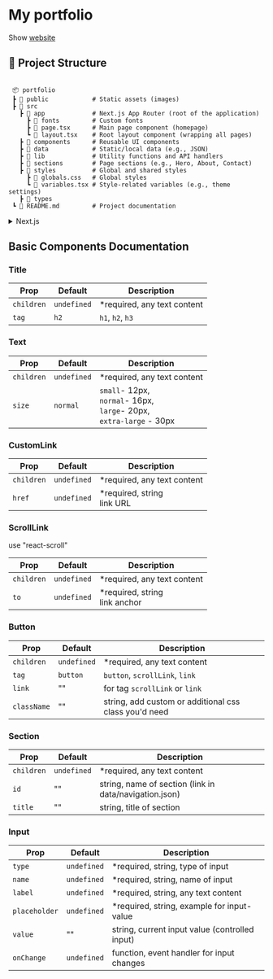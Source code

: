 # My portfolio

Show [website](https://kuznietsova.org/)

## 📁 Project Structure


```plaintext

 📦 portfolio
 ┣ 📂 public            # Static assets (images)
 ┣ 📂 src
   ┣ 📂 app             # Next.js App Router (root of the application)
     ┣ 📂 fonts         # Custom fonts
     ┣ 📜 page.tsx      # Main page component (homepage)
     ┗ 📜 layout.tsx    # Root layout component (wrapping all pages)
   ┣ 📂 components      # Reusable UI components
   ┣ 📂 data            # Static/local data (e.g., JSON)
   ┣ 📂 lib             # Utility functions and API handlers
   ┣ 📂 sections        # Page sections (e.g., Hero, About, Contact)
   ┣ 📂 styles          # Global and shared styles
     ┣ 📜 globals.css   # Global styles
     ┗ 📜 variables.tsx # Style-related variables (e.g., theme settings)
   ┣ 📂 types 
 ┗ 📜 README.md         # Project documentation
```

 
<details>
  <summary>Next.js</summary>
This is a [Next.js](https://nextjs.org) project bootstrapped with [`create-next-app`](https://nextjs.org/docs/app/api-reference/cli/create-next-app).


## Structure of project
- About me
- Skills
- Projects
- Contacts

## Getting Started

First, run the development server:

```bash
npm run dev
# or
yarn dev
# or
pnpm dev
# or
bun dev
```

Open [http://localhost:3000](http://localhost:3000) with your browser to see the result.

You can start editing the page by modifying `app/page.tsx`. The page auto-updates as you edit the file.

This project uses [`next/font`](https://nextjs.org/docs/app/building-your-application/optimizing/fonts) to automatically optimize and load [Geist](https://vercel.com/font), a new font family for Vercel.

## Learn More

To learn more about Next.js, take a look at the following resources:

- [Next.js Documentation](https://nextjs.org/docs) - learn about Next.js features and API.
- [Learn Next.js](https://nextjs.org/learn) - an interactive Next.js tutorial.

You can check out [the Next.js GitHub repository](https://github.com/vercel/next.js) - your feedback and contributions are welcome!

## Deploy on Vercel

The easiest way to deploy your Next.js app is to use the [Vercel Platform](https://vercel.com/new?utm_medium=default-template&filter=next.js&utm_source=create-next-app&utm_campaign=create-next-app-readme) from the creators of Next.js.

Check out our [Next.js deployment documentation](https://nextjs.org/docs/app/building-your-application/deploying) for more details.
</details>


## Basic Components Documentation

### Title

| Prop      | Default    | Description    |
| --------- | ---------- | ---------------| 
| `children`| `undefined`| *required, any text content |
| `tag`     | `h2`       | `h1`, `h2`, `h3` |

### Text

| Prop      | Default    | Description    |
| --------- | ---------- | ---------------| 
| `children`| `undefined`| *required, any text content |
| `size`    | `normal`   | `small`- 12px, <br/> `normal`- 16px, <br/> `large`- 20px,<br/> `extra-large` - 30px  |

### CustomLink

| Prop      | Default    | Description    |
| --------- | ---------- | ---------------| 
| `children`| `undefined`| *required, any text content |
| `href`    | `undefined`| *required, string <br/> link URL |

### ScrollLink
use "react-scroll"

| Prop      | Default    | Description    |
| --------- | ---------- | ---------------| 
| `children`| `undefined`| *required, any text content |
| `to`      | `undefined`| *required, string <br/> link anchor |

### Button 

| Prop      | Default    | Description    |
| --------- | ---------- | ---------------| 
| `children`| `undefined`| *required, any text content |
| `tag`     | `button`   | `button`, `scrollLink`, `link` |
| `link`    | ""         | for tag `scrollLink` or `link` |
| `className`| ""        | string, add custom or additional css class you'd need | 

### Section

| Prop      | Default    | Description    |
| --------- | ---------- | ---------------| 
| `children`| `undefined`| *required, any text content |
| `id`      | ""         | string, name of section (link in data/navigation.json) |
| `title`   | ""         | string, title of section | 

### Input

| Prop      | Default    | Description    |
| --------- | ---------- | ---------------| 
| `type`    | `undefined`| *required, string, type of input |
| `name`    | `undefined`| *required, string, name of input |
| `label`   | `undefined`| *required, string, any text content  |
| `placeholder`| `undefined`| *required, string, example for input-value |
| `value`   | ""	       | string, current input value (controlled input) |
| `onChange` | `undefined` | function, event handler for input changes |

